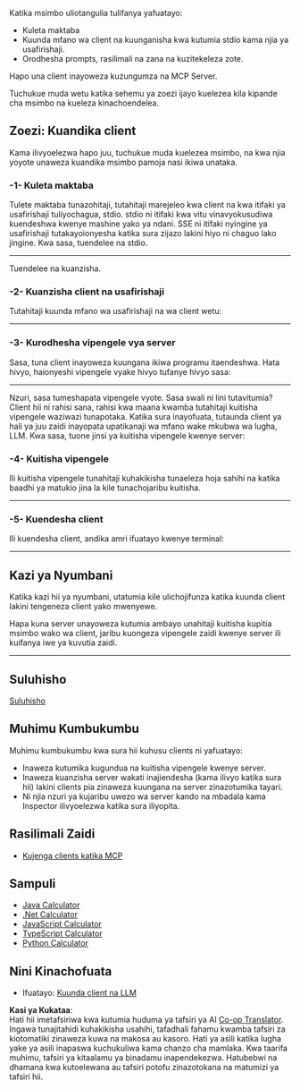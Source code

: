 <!--
CO_OP_TRANSLATOR_METADATA:
{
  "original_hash": "a0acf3093691b1cfcc008a8c6648ea26",
  "translation_date": "2025-06-13T06:50:52+00:00",
  "source_file": "03-GettingStarted/02-client/README.md",
  "language_code": "sw"
}
-->
Katika msimbo uliotangulia tulifanya yafuatayo:

- Kuleta maktaba
- Kuunda mfano wa client na kuunganisha kwa kutumia stdio kama njia ya usafirishaji.
- Orodhesha prompts, rasilimali na zana na kuzitekeleza zote.

Hapo una client inayoweza kuzungumza na MCP Server.

Tuchukue muda wetu katika sehemu ya zoezi ijayo kuelezea kila kipande cha msimbo na kueleza kinachoendelea.

## Zoezi: Kuandika client

Kama ilivyoelezwa hapo juu, tuchukue muda kuelezea msimbo, na kwa njia yoyote unaweza kuandika msimbo pamoja nasi ikiwa unataka.

### -1- Kuleta maktaba

Tulete maktaba tunazohitaji, tutahitaji marejeleo kwa client na kwa itifaki ya usafirishaji tuliyochagua, stdio. stdio ni itifaki kwa vitu vinavyokusudiwa kuendeshwa kwenye mashine yako ya ndani. SSE ni itifaki nyingine ya usafirishaji tutakayoionyesha katika sura zijazo lakini hiyo ni chaguo lako jingine. Kwa sasa, tuendelee na stdio.

---

Tuendelee na kuanzisha.

### -2- Kuanzisha client na usafirishaji

Tutahitaji kuunda mfano wa usafirishaji na wa client wetu: 

---

### -3- Kurodhesha vipengele vya server

Sasa, tuna client inayoweza kuungana ikiwa programu itaendeshwa. Hata hivyo, haionyeshi vipengele vyake hivyo tufanye hivyo sasa:

---

Nzuri, sasa tumeshapata vipengele vyote. Sasa swali ni lini tutavitumia? Client hii ni rahisi sana, rahisi kwa maana kwamba tutahitaji kuitisha vipengele waziwazi tunapotaka. Katika sura inayofuata, tutaunda client ya hali ya juu zaidi inayopata upatikanaji wa mfano wake mkubwa wa lugha, LLM. Kwa sasa, tuone jinsi ya kuitisha vipengele kwenye server:

### -4- Kuitisha vipengele

Ili kuitisha vipengele tunahitaji kuhakikisha tunaeleza hoja sahihi na katika baadhi ya matukio jina la kile tunachojaribu kuitisha.

---

### -5- Kuendesha client

Ili kuendesha client, andika amri ifuatayo kwenye terminal:

---

## Kazi ya Nyumbani

Katika kazi hii ya nyumbani, utatumia kile ulichojifunza katika kuunda client lakini tengeneza client yako mwenyewe.

Hapa kuna server unayoweza kutumia ambayo unahitaji kuitisha kupitia msimbo wako wa client, jaribu kuongeza vipengele zaidi kwenye server ili kuifanya iwe ya kuvutia zaidi.

---

## Suluhisho

[Suluhisho](./solution/README.md)

## Muhimu Kumbukumbu

Muhimu kumbukumbu kwa sura hii kuhusu clients ni yafuatayo:

- Inaweza kutumika kugundua na kuitisha vipengele kwenye server.
- Inaweza kuanzisha server wakati inajiendesha (kama ilivyo katika sura hii) lakini clients pia zinaweza kuungana na server zinazotumika tayari.
- Ni njia nzuri ya kujaribu uwezo wa server kando na mbadala kama Inspector ilivyoelezwa katika sura iliyopita.

## Rasilimali Zaidi

- [Kujenga clients katika MCP](https://modelcontextprotocol.io/quickstart/client)

## Sampuli

- [Java Calculator](../samples/java/calculator/README.md)
- [.Net Calculator](../../../../03-GettingStarted/samples/csharp)
- [JavaScript Calculator](../samples/javascript/README.md)
- [TypeScript Calculator](../samples/typescript/README.md)
- [Python Calculator](../../../../03-GettingStarted/samples/python)

## Nini Kinachofuata

- Ifuatayo: [Kuunda client na LLM](/03-GettingStarted/03-llm-client/README.md)

**Kasi ya Kukataa**:  
Hati hii imetafsiriwa kwa kutumia huduma ya tafsiri ya AI [Co-op Translator](https://github.com/Azure/co-op-translator). Ingawa tunajitahidi kuhakikisha usahihi, tafadhali fahamu kwamba tafsiri za kiotomatiki zinaweza kuwa na makosa au kasoro. Hati ya asili katika lugha yake ya asili inapaswa kuchukuliwa kama chanzo cha mamlaka. Kwa taarifa muhimu, tafsiri ya kitaalamu ya binadamu inapendekezwa. Hatubebwi na dhamana kwa kutoelewana au tafsiri potofu zinazotokana na matumizi ya tafsiri hii.